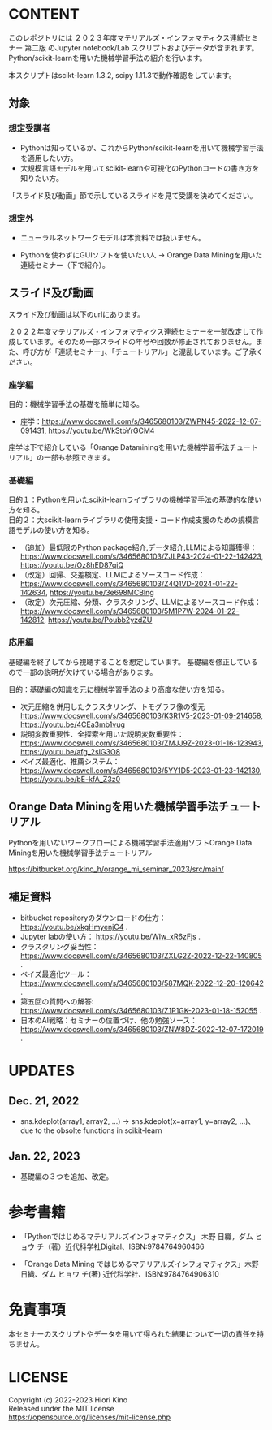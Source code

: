 
# CONTENT

このレポジトリには
２０２３年度マテリアルズ・インフォマティクス連続セミナー 第二版
のJupyter notebook/Lab スクリプトおよびデータが含まれます。
Python/scikit-learnを用いた機械学習手法の紹介を行います。

本スクリプトはscikt-learn 1.3.2, scipy 1.11.3で動作確認をしています。


##  対象





### 想定受講者

- Pythonは知っているが、これからPython/scikit-learnを用いて機械学習手法を適用したい方。
- 大規模言語モデルを用いてscikit-learnや可視化のPythonコードの書き方を知りたい方。

「スライド及び動画」節で示しているスライドを見て受講を決めてください。


### 想定外

- ニューラルネットワークモデルは本資料では扱いません。

- Pythonを使わずにGUIソフトを使いたい人 → Orange Data Miningを用いた連続セミナー（下で紹介）。

## スライド及び動画

スライド及び動画は以下のurlにあります。

２０２２年度マテリアルズ・インフォマティクス連続セミナーを一部改定して作成しています。そのため一部スライドの年号や回数が修正されておりません。また、呼び方が「連続セミナー」、「チュートリアル」と混乱しています。ご了承ください。

### 座学編

目的：機械学習手法の基礎を簡単に知る。

- 座学：https://www.docswell.com/s/3465680103/ZWPN45-2022-12-07-091431, https://youtu.be/WkStbYrGCM4

座学は下で紹介している「Orange Dataminingを用いた機械学習手法チュートリアル」の一部も参照できます。

### 基礎編

目的１：Pythonを用いたscikit-learnライブラリの機械学習手法の基礎的な使い方を知る。<br>
目的２：大scikit-learnライブラリの使用支援・コード作成支援のための規模言語モデルの使い方を知る。

- （追加）最低限のPython package紹介,データ紹介,LLMによる知識獲得：https://www.docswell.com/s/3465680103/ZJLP43-2024-01-22-142423, https://youtu.be/Oz8hED87qiQ
- （改定）回帰、交差検定、LLMによるソースコード作成：https://www.docswell.com/s/3465680103/Z4Q1VD-2024-01-22-142634, https://youtu.be/3e698MCBlng
- （改定）次元圧縮、分類、クラスタリング、LLMによるソースコード作成：https://www.docswell.com/s/3465680103/5M1P7W-2024-01-22-142812, https://youtu.be/Poubb2yzdZU

### 応用編


基礎編を終了してから視聴することを想定しています。
基礎編を修正しているので一部の説明が欠けている場合があります。

目的：基礎編の知識を元に機械学習手法のより高度な使い方を知る。


- 次元圧縮を併用したクラスタリング、トモグラフ像の復元
https://www.docswell.com/s/3465680103/K3R1V5-2023-01-09-214658, https://youtu.be/4CEa3mb1vug
- 説明変数重要性、全探索を用いた説明変数重要性：https://www.docswell.com/s/3465680103/ZMJJ9Z-2023-01-16-123943, https://youtu.be/afg_2sIG3O8
- ベイズ最適化、推薦システム：https://www.docswell.com/s/3465680103/5YY1D5-2023-01-23-142130, https://youtu.be/bE-kfA_Z3z0


## Orange Data Miningを用いた機械学習手法チュートリアル

Pythonを用いないワークフローによる機械学習手法適用ソフトOrange Data Miningを用いた機械学習手法チュートリアル

https://bitbucket.org/kino_h/orange_mi_seminar_2023/src/main/


## 補足資料
- bitbucket repositoryのダウンロードの仕方： https://youtu.be/xkgHmyenjC4 .
- Jupyter labの使い方： https://youtu.be/WIw_xR6zFjs .
- クラスタリング妥当性：https://www.docswell.com/s/3465680103/ZXLG2Z-2022-12-22-140805 .
- ベイズ最適化ツール：https://www.docswell.com/s/3465680103/587MQK-2022-12-20-120642 .
- 第五回の質問への解答: https://www.docswell.com/s/3465680103/Z1P1GK-2023-01-18-152055 .
- 日本のAI戦略：セミナーの位置づけ、他の勉強ソース： https://www.docswell.com/s/3465680103/ZNW8DZ-2022-12-07-172019 .

# UPDATES 

## Dec. 21, 2022
- sns.kdeplot(array1, array2, ...) -> sns.kdeplot(x=array1, y=array2, ...)、due to the obsolte functions in scikit-learn

## Jan. 22, 2023
- 基礎編の３つを追加、改定。


# 参考書籍

- 「Pythonではじめるマテリアルズインフォマティクス」
木野 日織，ダム ヒョウ チ（著）近代科学社Digital、ISBN:9784764960466

- 「Orange Data Mining ではじめるマテリアルズインフォマティクス」⽊野 ⽇織、ダム ヒョウ チ(著) 近代科学社、ISBN:9784764906310


# 免責事項
本セミナーのスクリプトやデータを用いて得られた結果について一切の責任を持ちません。

# LICENSE

Copyright (c) 2022-2023 Hiori Kino<br>
Released under the MIT license<br>
https://opensource.org/licenses/mit-license.php
